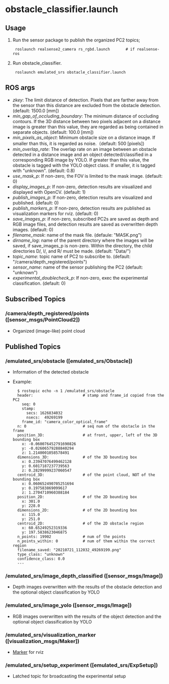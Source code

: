 # obstacle_classifier.launch

## Usage

1. Run the sensor package to publish the organized PC2 topics;

        roslaunch realsense2_camera rs_rgbd.launch       # if realsense-ros

2. Run obstacle_classifier.

        roslaunch emulated_srs obstacle_classifier.launch

## ROS args

- _zkey_: The limit distance of detection. Pixels that are farther away from
  the sensor than this distance are excluded from the obstacle detection.
  (default: 1500.0 [mm])
- _min_gap_of_occluding_boundary_: The minimum distance of occluding contours.
    If the 3D distance between two pixels adjacent on a distance image is
    greater than this value, they are regarded as being contained in separate
    objects. (default: 100.0 [mm])
- _min_pixels_as_object_: Minimum obstacle size on a distance image. If smaller
    than this, it is regarded as noise.（default: 500 [pixels])
- _min_overlap_rate_: The overlap rate on an image between an obstacle detected
    in a distance image and an object detected/classified in a corresponding RGB
    image by YOLO. If greater than this value, the obstacle is tagged with the
    YOLO object class. If smaller, it is tagged with "unknown". (default: 0.8)
- _use_mask_p_: If non-zero, the FOV is limited to the mask image. (default: 0)
- _display_images_p_: If non-zero, detection results are visualized and
    displayed with OpenCV. (default: 1)
- _publish_images_p_: If non-zero, detection results are visualized and
    published. (default: 0)
- _publish_markers_p_: If non-zero, detection results are published as
    visualization markers for rviz. (default: 0)
- _save_images_p_: if non-zero, subscribed PC2s are saved as depth and RGB
    image files, and detection results are saved as overwritten depth images.
    (default: 0)
- _filename_mask_: name of the mask file. (defaule: "MASK.png")
- _dirname_log_: name of the parent directory where the images will be saved,
    if save_images_p is non-zero. Within the directory, the child directories
    D/, I/, and R/ must be made. (default: "Data/")
- _topic_name_: topic name of PC2 to subscribe to. (default:
    "/camera/depth_registered/points")
- _sensor_name_: name of the sensor publishing the PC2 (default: "unknown")
- _experimental_doublecheck_p_: If non-zero, exec the experimental
    classification. (default: 0)

## Subscribed Topics

### /camera/depth_registered/points ([sensor_msgs/PointCloud2])

* Organized (image-like) point cloud

## Published Topics

### /emulated_srs/obstacle ([emulated_srs/Obstacle])

* Information of the detected obstacle
* Example:

        $ rostopic echo -n 1 /emulated_srs/obstacle
        header:                      # stamp and frame_id copied from the PC2
          seq: 0
          stamp:
            secs: 1626834032
            nsecs:  49269199
          frame_id: "camera_color_optical_frame"
        n: 0                         # seq num of the obstacle in the frame
        position_3D:                 # at front, upper, left of the 3D bounding box
          x: -0.060076452791690826
          y: -0.02606579288840294
          z: 1.2140001058578491
        dimensions_3D:               # of the 3D bounding box
          x: 0.23947076499462128
          y: 0.6017187237739563
          z: 0.28299999237060547
        centroid_3D:                 # of the point cloud, NOT of the bounding box
          x: 0.060652490705251694
          y: 0.197583869099617
          z: 1.2704710960388184
        position_2D:                 # of the 2D bounding box
          x: 301.0
          y: 228.0
        dimensions_2D:               # of the 2D bounding box
          x: 115.0
          y: 251.0
        centroid_2D:                 # of the 2D obstacle region
          x: 60.65249252319336
          y: 197.5838623046875
        n_points: 19902              # num of the points
        n_points_within: 0           # num of them within the correct region
        filename_saved: "20210721_112032_49269199.png"
        type_class: "unknown"
        confidence_class: 0.0
        ---

### /emulated_srs/image_depth_classified ([sensor_msgs/Image])

* Depth images overwritten with the results of the obstacle detection and
  the optional object classification by YOLO

### /emulated_srs/image_yolo ([sensor_msgs/Image])

* RGB images overwritten with the results of the object detection and the
  optional object classification by YOLO

### /emulated_srs/visualization_marker ([visualization_msgs/Maker])

* [Marker](http://wiki.ros.org/rviz/DisplayTypes/Marker) for rviz

### /emulated_srs/setup_experiment ([emulated_srs/ExpSetup])

* Latched topic for broadcasting the experimental setup
